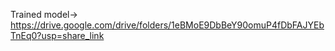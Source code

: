 Trained model-> https://drive.google.com/drive/folders/1eBMoE9DbBeY90omuP4fDbFAJYEbTnEq0?usp=share_link
